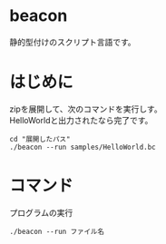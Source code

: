 # beacon
静的型付けのスクリプト言語です。

# はじめに
zipを展開して、次のコマンドを実行しす。  
HelloWorldと出力されたなら完了です。  
````
cd "展開したパス"
./beacon --run samples/HelloWorld.bc
````

# コマンド
プログラムの実行
````
./beacon --run ファイル名
````